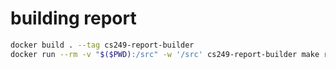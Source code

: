 # building report
```bash
docker build . --tag cs249-report-builder
docker run --rm -v "$($PWD):/src" -w '/src' cs249-report-builder make report.pdf
```

